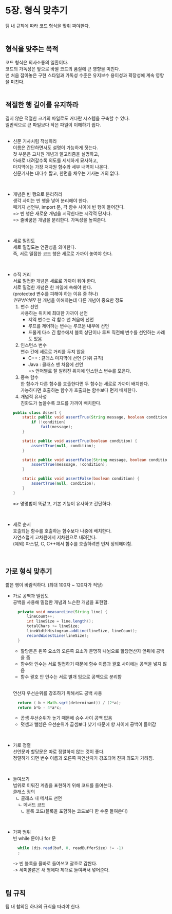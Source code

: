 # 5장. 형식 맞추기
팀 내 규칙에 따라 코드 형식을 맞춰 짜야한다.  
<br/>

## 형식을 맞추는 목적  
코드 형식은 의사소통의 일환이다.  
코드의 가독성은 앞으로 바뀔 코드의 품질에 큰 영향을 미친다.  
맨 처음 잡아놓은 구현 스타일과 가독성 수준은 유지보수 용이성과 확장성에 계속 영향을 미친다.  
<br/>

## 적절한 행 길이를 유지하라
길지 않은 적절한 크기의 파일로도 커다란 시스템을 구축할 수 있다.  
일반적으로 큰 파일보다 작은 파일이 이해하기 쉽다.  
<br/>

* 신문 기사처럼 작성하라  
  이름은 간단하면서도 설명이 가능하게 짓는다.  
  첫 부분은 고차원 개념과 알고리즘을 설명하고,  
  아래로 내려갈수록 의도를 세세하게 묘사하고,  
  마지막에는 가장 저차원 함수와 세부 내역이 나온다.  
  신문기사는 대다수 짧고, 한면을 채우는 기사는 거의 없다.  
<br/>

* 개념은 빈 행으로 분리하라  
  생각 사이는 빈 행을 넣어 분리해야 한다.  
  패키지 선언부, import 문, 각 함수 사이에 빈 행이 들어간다.  
  => 빈 행은 새로운 개념을 시작한다는 시각적 단서다.  
  => 줄바꿈은 개념을 분리한다. 가독성을 높여준다.  
<br/>

* 세로 밀집도  
  세로 밀집도는 연관성을 의미한다.  
  즉, 서로 밀접한 코드 행은 세로로 가까이 놓여야 한다.  
<br/>

* 수직 거리  
  서로 밀접한 개념은 세로로 가까이 둬야 한다.  
  서로 밀접한 개념은 한 파일에 속해야 한다.  
  (protected 변수를 피해야 하는 이유 중 하나)  
  _연관성이란?_ 한 개념을 이해하는데 다른 개념이 중요한 정도  
  1) 변수 선언  
     사용하는 위치에 최대한 가까이 선언  
     - 지역 변수는 각 함수 맨 처음에 선언  
     - 루프를 제어하는 변수는 루프문 내부에 선언
     - 드물게 다소 긴 함수에서 블록 상단이나 루프 직전에 변수를 선언하는 사례도 있음  
  2) 인스턴스 변수  
     변수 간에 세로로 거리를 두지 않음  
     - C++ : 클래스 마지막에 선언 (가위 규칙)  
     - Java : 클래스 맨 처음에 선언  
     => 언어별로 잘 알려진 위치에 인스턴스 변수를 모은다.  
  3) 종속 함수  
     한 함수가 다른 함수를 호출한다면 두 함수는 세로로 가까이 배치한다.  
     가능하다면 호출하는 함수가 호출되는 함수보다 먼저 배치한다.  
  4) 개념적 유사성  
     친화도가 높을수록 코드를 가까이 배치한다.  
    ```java
    public class Assert {
        static public void assertTrue(String message, boolean condition) {
            if (!condition)
                fail(message);
        }

        static public void assertTrue(boolean condition) {
            assertTrue(null, condition);
        }

        static public void assertFalse(String message, boolean condition) {
            assertTrue(messsage, !condition);
        }

        static public void assertFalse(boolean condition) {
            assertTrue(null, condition);
        }
    }
    ```  
    => 명명법이 똑같고, 기본 기능이 유사하고 간단하다.  
<br/>

* 세로 순서  
  호출되는 함수를 호출하는 함수보다 나중에 배치한다.  
  자연스럽게 고차원에서 저차원으로 내려간다.  
  (예외) 파스칼, C, C++에서 함수를 호출하려면 먼저 정의해야함.  
<br/>

## 가로 형식 맞추기  
짧은 행이 바람직하다. (최대 100자 ~ 120자가 적당)  
* 가로 공백과 밀집도  
  공백을 사용해 밀접한 개념과 느슨한 개념을 표현함.  
  ```java
    private void measureLine(String line) {
        lineCount++;
        int lineSize = line.length();
        totalChars += lineSize;
        lineWidthHistogram.addLine(lineSize, lineCount);
        recordWidestLine(lineSize);
    }
  ```  
  - 할당문은 왼쪽 요소와 오른쪽 요소가 분명히 나뉨으로 할당연산자 앞뒤에 공백을 줌  
  - 함수와 인수는 서로 밀접하기 때문에 함수 이름과 괄호 사이에는 공백을 넣지 않음  
  - 함수 괄호 안 인수는 서로 별개 임으로 공백으로 분리함  
  <br/>

  연산자 우선순위를 강조하기 위해서도 공백 사용  
  ```java
    return (-b + Math.sqrt(determinant)) / (2*a);
    return b*b - 4*a*c;
  ```  
  - 곱셈 우선순위가 높기 때문에 승수 사이 공백 없음  
  - 덧셈과 뺄셈은 우선순위가 곱셈보다 낮기 때문에 항 사이에 공백이 들어감  
<br/>

* 가로 정렬  
  선언문과 할당문은 따로 정렬하지 않는 것이 좋다.  
  정렬하게 되면 변수 이름과 오른쪽 피연산자가 강조되어 진짜 의도가 가려짐.  
<br/>

* 들여쓰기  
  범위로 이뤄진 계층을 표현하기 위해 코드를 들여쓴다.  
  클래스 정의  
  &nbsp;&nbsp;ㄴ 클래스 내 메서드 선언  
  &nbsp;&nbsp;&nbsp;&nbsp;ㄴ 메서드 코드  
  &nbsp;&nbsp;&nbsp;&nbsp;&nbsp;&nbsp;ㄴ 블록 코드(블록을 포함하는 코드보다 한 수준 들여쓴다)  
<br/>

* 가짜 범위  
  빈 while 문이나 for 문  
  ```java
    while (dis.read(buf, 0, readBufferSize) != -1)
    ;
  ```  
  -> 빈 블록을 올바로 들여쓰고 괄호로 감싼다.  
  -> 세미콜론은 새 행에다 제대로 들여써서 넣어준다.  
  <br/>

## 팀 규칙  
팀 내 합의된 하나의 규칙을 따라야 한다.